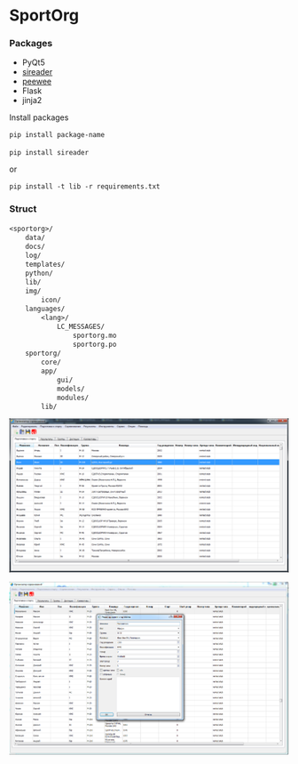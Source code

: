 # SportOrg

### Packages

- PyQt5
- [sireader](https://pypi.python.org/pypi/sireader/1.0.1)
- [peewee](http://docs.peewee-orm.com/en/latest/peewee/quickstart.html)
- Flask
- jinja2

Install packages
```
pip install package-name

pip install sireader
```

or

```
pip install -t lib -r requirements.txt
```

### Struct

```
<sportorg>/
    data/
    docs/
    log/
    templates/
    python/
    lib/
    img/
        icon/
    languages/
        <lang>/
            LC_MESSAGES/
                sportorg.mo
                sportorg.po
    sportorg/
        core/
        app/
            gui/
            models/
            modules/
        lib/
```

![Mainwindow sportorg](img/mainwindow.png)

![Dialogedit sportorg](img/dialogedit.png)
